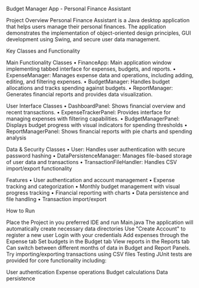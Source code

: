 Budget Manager App - Personal Finance Assistant

Project Overview Personal Finance Assistant is a Java desktop application that helps users manage their personal finances. The application demonstrates the implementation of object-oriented design principles, GUI development using Swing, and secure user data management.

Key Classes and Functionality

Main Functionality Classes • FinanceApp: Main application window implementing tabbed interface for expenses, budgets, and reports. • ExpenseManager: Manages expense data and operations, including adding, editing, and filtering expenses. • BudgetManager: Handles budget allocations and tracks spending against budgets. • ReportManager: Generates financial reports and provides data visualization.

User Interface Classes • DashboardPanel: Shows financial overview and recent transactions. • ExpenseTrackerPanel: Provides interface for managing expenses with filtering capabilities. • BudgetManagerPanel: Displays budget progress with visual indicators for spending thresholds • ReportManagerPanel: Shows financial reports with pie charts and spending analysis

Data & Security Classes • User: Handles user authentication with secure password hashing • DataPersistenceManager: Manages file-based storage of user data and transactions • TransactionFileHandler: Handles CSV import/export functionality

Features • User authentication and account management • Expense tracking and categorization • Monthly budget management with visual progress tracking • Financial reporting with charts • Data persistence and file handling • Transaction import/export

How to Run

Place the Project in you preferred IDE and run Main.java
The application will automatically create necessary data directories
Use "Create Account" to register a new user
Login with your credentials
Add expenses through the Expense tab
Set budgets in the Budget tab
View reports in the Reports tab
Can switch between different months of data in Budget and Report Panels.
Try importing/exporting transactions using CSV files
Testing JUnit tests are provided for core functionality including:

User authentication
Expense operations
Budget calculations
Data persistence
